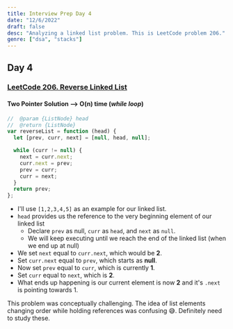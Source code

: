 ```yaml
---
title: Interview Prep Day 4
date: "12/6/2022"
draft: false
desc: "Analyzing a linked list problem. This is LeetCode problem 206."
genre: ["dsa", "stacks"]
---
```


## Day 4

### [LeetCode 206. Reverse Linked List](https://leetcode.com/problems/reverse-linked-list)

#### Two Pointer Solution --> O(n) time (_while loop_)

```javascript
//  @param {ListNode} head
//  @return {ListNode}
var reverseList = function (head) {
  let [prev, curr, next] = [null, head, null];

  while (curr != null) {
    next = curr.next;
    curr.next = prev;
    prev = curr;
    curr = next;
  }
  return prev;
};
```

- I'll use `[1,2,3,4,5]` as an example for our linked list.
- `head` provides us the reference to the very beginning element of our linked list
  - Declare `prev` as null, `curr` as `head`, and `next` as `null`.
  - We will keep executing until we reach the end of the linked list (when we end up at null)
- We set `next` equal to `curr.next`, which would be **2**.
- Set `curr.next` equal to `prev`, which starts as **null**.
- Now set `prev` equal to `curr`, which is currently **1**.
- Set `curr` equal to `next`, which is **2**.
- What ends up happening is our current element is now **2** and it's `.next` is pointing towards 1.

This problem was conceptually challenging. The idea of list elements changing order while holding references was confusing :sweat_smile:. Definitely need to study these.
